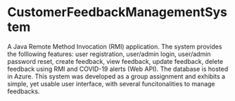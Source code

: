 # CustomerFeedbackManagementSystem
A Java Remote Method Invocation (RMI) application. The system provides the folllowing features: user registration, user/admin login, user/admin password reset, create feedback, view feedback, update feedback, delete feedback using RMI and COVID-19 alerts (Web API). The database is hosted in Azure.
This system was developed as a group assignment and exhibits a simple, yet usable user interface, with several funcitonalities to manage feedbacks.

